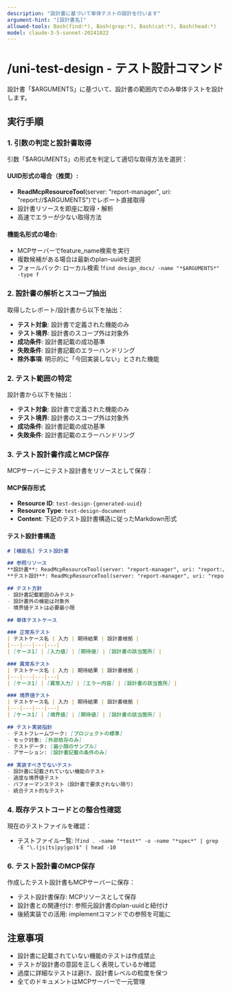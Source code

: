 ```yaml
---
description: "設計書に基づいて単体テストの設計を行います"
argument-hint: "[設計書名]"
allowed-tools: Bash(find:*), Bash(grep:*), Bash(cat:*), Bash(head:*)
model: claude-3-5-sonnet-20241022
---
```


# /uni-test-design - テスト設計コマンド

設計書「$ARGUMENTS」に基づいて、設計書の範囲内でのみ単体テストを設計します。

## 実行手順

### 1. 引数の判定と設計書取得
引数「$ARGUMENTS」の形式を判定して適切な取得方法を選択：

#### UUID形式の場合（推奨）:
- **ReadMcpResourceTool**(server: "report-manager", uri: "report://$ARGUMENTS")でレポート直接取得
- 設計書リソースを即座に取得・解析
- 高速でエラーが少ない取得方法

#### 機能名形式の場合:
- MCPサーバーでfeature_name検索を実行
- 複数候補がある場合は最新のplan-uuidを選択
- フォールバック: ローカル検索 !`find design_docs/ -name "*$ARGUMENTS*" -type f`

### 2. 設計書の解析とスコープ抽出
取得したレポート/設計書から以下を抽出：
- **テスト対象**: 設計書で定義された機能のみ
- **テスト境界**: 設計書のスコープ外は対象外
- **成功条件**: 設計書記載の成功基準
- **失敗条件**: 設計書記載のエラーハンドリング
- **除外事項**: 明示的に「今回実装しない」とされた機能

### 2. テスト範囲の特定
設計書から以下を抽出：
- **テスト対象**: 設計書で定義された機能のみ
- **テスト境界**: 設計書のスコープ外は対象外
- **成功条件**: 設計書記載の成功基準
- **失敗条件**: 設計書記載のエラーハンドリング

### 3. テスト設計書作成とMCP保存
MCPサーバーにテスト設計書をリソースとして保存：

#### MCP保存形式
- **Resource ID**: `test-design-{generated-uuid}`  
- **Resource Type**: `test-design-document`
- **Content**: 下記のテスト設計書構造に従ったMarkdown形式

#### テスト設計書構造
```markdown
# [機能名] テスト設計書

## 参照リソース
**設計書**: ReadMcpResourceTool(server: "report-manager", uri: "report://{plan-uuid}")
**テスト設計**: ReadMcpResourceTool(server: "report-manager", uri: "report://{test-design-uuid}")

## テスト方針
- 設計書記載範囲のみテスト
- 設計書外の機能は対象外
- 境界値テストは必要最小限

## 単体テストケース

### 正常系テスト
| テストケース名 | 入力 | 期待結果 | 設計書根拠 |
|---|---|---|---|
| [ケース1] | [入力値] | [期待値] | [設計書の該当箇所] |

### 異常系テスト  
| テストケース名 | 入力 | 期待結果 | 設計書根拠 |
|---|---|---|---|
| [ケース1] | [異常入力] | [エラー内容] | [設計書の該当箇所] |

### 境界値テスト
| テストケース名 | 入力 | 期待結果 | 設計書根拠 |
|---|---|---|---|
| [ケース1] | [境界値] | [期待値] | [設計書の該当箇所] |

## テスト実装指針
- テストフレームワーク: [プロジェクトの標準]
- モック対象: [外部依存のみ]
- テストデータ: [最小限のサンプル]
- アサーション: [設計書記載の条件のみ]

## 実装すべきでないテスト
- 設計書に記載されていない機能のテスト
- 過度な境界値テスト
- パフォーマンステスト（設計書で要求されない限り）
- 統合テスト的なテスト
```

### 4. 既存テストコードとの整合性確認
現在のテストファイルを確認：
- テストファイル一覧: !`find . -name "*test*" -o -name "*spec*" | grep -E "\.(js|ts|py|go)$" | head -10`

### 6. テスト設計書のMCP保存
作成したテスト設計書もMCPサーバーに保存：
- テスト設計書保存: MCPリソースとして保存
- 設計書との関連付け: 参照元設計書のplan-uuidと紐付け
- 後続実装での活用: implementコマンドでの参照を可能に

## 注意事項
- 設計書に記載されていない機能のテストは作成禁止
- テストが設計書の意図を正しく表現しているか確認
- 過度に詳細なテストは避け、設計書レベルの粒度を保つ
- 全てのドキュメントはMCPサーバーで一元管理